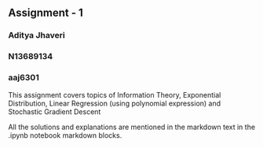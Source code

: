 ## Assignment - 1

### Aditya Jhaveri
### N13689134
### aaj6301

This assignment covers topics of Information Theory, Exponential Distribution, Linear Regression (using polynomial expression) and Stochastic Gradient Descent

All the solutions and explanations are mentioned in the markdown text in the .ipynb notebook markdown blocks.